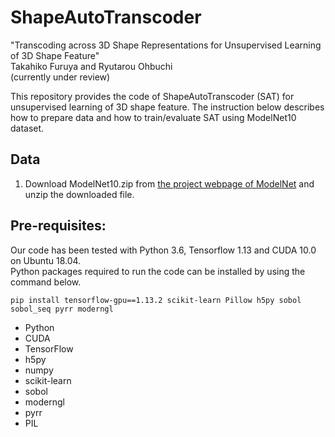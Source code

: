 # ShapeAutoTranscoder
"Transcoding across 3D Shape Representations for Unsupervised Learning of 3D Shape Feature"<br>
Takahiko Furuya and Ryutarou Ohbuchi<br>
(currently under review)<br>

This repository provides the code of ShapeAutoTranscoder (SAT) for unsupervised learning of 3D shape feature.
The instruction below describes how to prepare data and how to train/evaluate SAT using ModelNet10 dataset.

## Data
1. Download ModelNet10.zip from [the project webpage of ModelNet](https://modelnet.cs.princeton.edu/) and unzip the downloaded file.

## Pre-requisites:
Our code has been tested with Python 3.6, Tensorflow 1.13 and CUDA 10.0 on Ubuntu 18.04.<br>
Python packages required to run the code can be installed by using the command below. <br>
```
pip install tensorflow-gpu==1.13.2 scikit-learn Pillow h5py sobol sobol_seq pyrr moderngl
```
* Python
* CUDA
* TensorFlow
* h5py
* numpy
* scikit-learn
* sobol
* moderngl
* pyrr
* PIL

